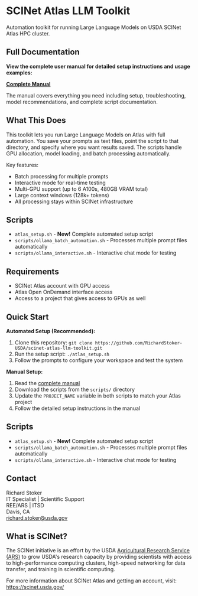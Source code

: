 # SCINet Atlas LLM Toolkit

Automation toolkit for running Large Language Models on USDA SCINet Atlas HPC cluster.

## Full Documentation

**View the complete user manual for detailed setup instructions and usage examples:**

**<a href="https://richardstoker-usda.github.io/scinet-atlas-llm-toolkit/" target="_blank">Complete Manual</a>**

The manual covers everything you need including setup, troubleshooting, model recommendations, and complete script documentation.

## What This Does

This toolkit lets you run Large Language Models on Atlas with full automation. You save your prompts as text files, point the script to that directory, and specify where you want results saved. The scripts handle GPU allocation, model loading, and batch processing automatically.

Key features:
- Batch processing for multiple prompts
- Interactive mode for real-time testing
- Multi-GPU support (up to 6 A100s, 480GB VRAM total)
- Large context windows (128k+ tokens)
- All processing stays within SCINet infrastructure

## Scripts

- `atlas_setup.sh` - **New!** Complete automated setup script
- `scripts/ollama_batch_automation.sh` - Processes multiple prompt files automatically
- `scripts/ollama_interactive.sh` - Interactive chat mode for testing

## Requirements

- SCINet Atlas account with GPU access
- Atlas Open OnDemand interface access
- Access to a project that gives access to GPUs as well

## Quick Start

**Automated Setup (Recommended):**
1. Clone this repository: `git clone https://github.com/RichardStoker-USDA/scinet-atlas-llm-toolkit.git`
2. Run the setup script: `./atlas_setup.sh`
3. Follow the prompts to configure your workspace and test the system

**Manual Setup:**
1. Read the <a href="https://richardstoker-usda.github.io/scinet-atlas-llm-toolkit/" target="_blank">complete manual</a>
2. Download the scripts from the `scripts/` directory  
3. Update the `PROJECT_NAME` variable in both scripts to match your Atlas project
4. Follow the detailed setup instructions in the manual

## Scripts

- `atlas_setup.sh` - **New!** Complete automated setup script
- `scripts/ollama_batch_automation.sh` - Processes multiple prompt files automatically
- `scripts/ollama_interactive.sh` - Interactive chat mode for testing

## Contact

Richard Stoker  
IT Specialist | Scientific Support  
REE/ARS | ITSD  
Davis, CA  
richard.stoker@usda.gov

## What is SCINet?

The SCINet initiative is an effort by the USDA [Agricultural Research Service (ARS)](https://www.ars.usda.gov/) to grow USDA's research capacity by providing scientists with access to high-performance computing clusters, high-speed networking for data transfer, and training in scientific computing.

For more information about SCINet Atlas and getting an account, visit: https://scinet.usda.gov/
